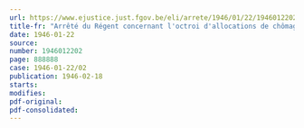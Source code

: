 ```yaml
---
url: https://www.ejustice.just.fgov.be/eli/arrete/1946/01/22/1946012202/justel
title-fr: "Arrêté du Régent concernant l'octroi d'allocations de chômage par le fonds provisoire de soutien des chômeurs aux ouvriers saisonniers (abrogé par ADR 12-03-1949, art. 5)"
date: 1946-01-22
source:
number: 1946012202
page: 888888
case: 1946-01-22/02
publication: 1946-02-18
starts:
modifies:
pdf-original:
pdf-consolidated:
---
```


